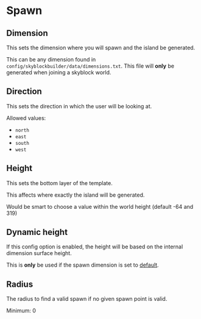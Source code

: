 # Spawn
## Dimension
This sets the dimension where you will spawn and the island be generated.

This can be any dimension found in `config/skyblockbuilder/data/dimensions.txt`. This file will **only** be generated
when joining a skyblock world.

## Direction
This sets the direction in which the user will be looking at.

Allowed values:

- `north`
- `east`
- `south`
- `west`

## Height
This sets the bottom layer of the template.

This affects where exactly the island will be generated.

Would be smart to choose a value within the world height (default -64 and 319)

## Dynamic height
If this config option is enabled, the height will be based on the internal dimension surface height.

This is **only** be used if the spawn dimension is set to [default](#dimension).

## Radius
The radius to find a valid spawn if no given spawn point is valid.

Minimum: 0